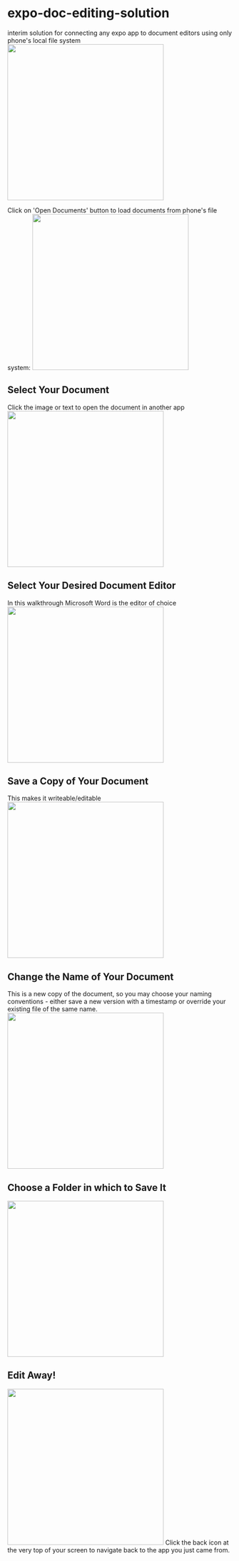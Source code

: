 # expo-doc-editing-solution
interim solution for connecting any expo app to document editors using only phone's local file system
<img src="https://user-images.githubusercontent.com/32003549/111241450-8a4fa080-85d3-11eb-8bfb-ee0e2c1e63af.png" width="350" >

Click on 'Open Documents' button to load documents from phone's file system:
<img src="https://user-images.githubusercontent.com/32003549/111241560-c84cc480-85d3-11eb-9fa5-5e4d6baccff6.png" width="350" >

## Select Your Document
Click the image or text to open the document in another app
<img src="https://user-images.githubusercontent.com/32003549/111241628-e7e3ed00-85d3-11eb-92da-f98cc628e6ff.png" width="350" >


## Select Your Desired Document Editor
In this walkthrough Microsoft Word is the editor of choice
<img src="https://user-images.githubusercontent.com/32003549/111241705-0813ac00-85d4-11eb-8acc-b167ef9d1d76.png" width="350" >


## Save a Copy of Your Document
This makes it writeable/editable
<img src="https://user-images.githubusercontent.com/32003549/111241754-2679a780-85d4-11eb-820d-0e81b4281434.png" width="350" >


## Change the Name of Your Document
This is a new copy of the document, so you may choose your naming conventions - either save a new version with a timestamp or override your existing file of the same name.
<img src="https://user-images.githubusercontent.com/32003549/111241800-3d1ffe80-85d4-11eb-9b65-5cbb5d98dddb.png" width="350" >


## Choose a Folder in which to Save It
<img src="https://user-images.githubusercontent.com/32003549/111241898-72c4e780-85d4-11eb-90b0-7ed54b05f8ed.png" width="350" >

## Edit Away!
<img src="https://user-images.githubusercontent.com/32003549/111241917-7ce6e600-85d4-11eb-8eb9-68aa9d00d1e8.png" width="350" >
Click the back icon at the very top of your screen to navigate back to the app you just came from.
